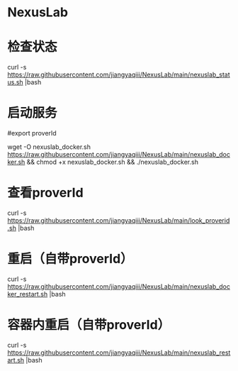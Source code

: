 # NexusLab

# 检查状态
curl -s https://raw.githubusercontent.com/jiangyaqiii/NexusLab/main/nexuslab_status.sh |bash

# 启动服务

#export proverId

wget -O nexuslab_docker.sh https://raw.githubusercontent.com/jiangyaqiii/NexusLab/main/nexuslab_docker.sh && chmod +x nexuslab_docker.sh && ./nexuslab_docker.sh

# 查看proverId
curl -s https://raw.githubusercontent.com/jiangyaqiii/NexusLab/main/look_proverid.sh |bash


# 重启（自带proverId）
curl -s https://raw.githubusercontent.com/jiangyaqiii/NexusLab/main/nexuslab_docker_restart.sh |bash

# 容器内重启（自带proverId）
curl -s https://raw.githubusercontent.com/jiangyaqiii/NexusLab/main/nexuslab_restart.sh |bash
